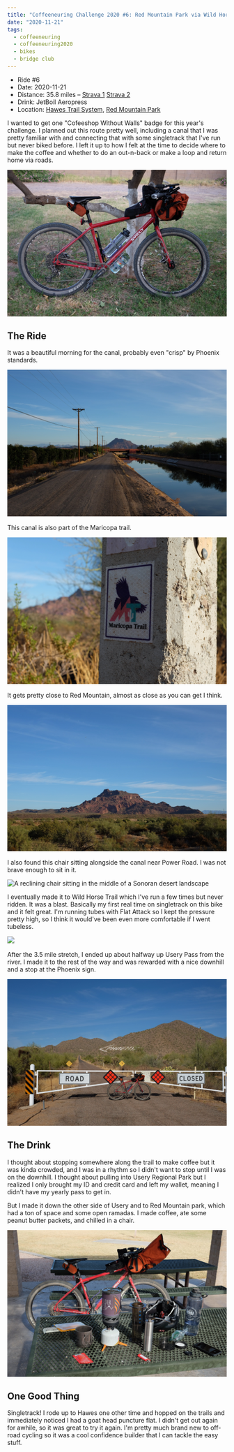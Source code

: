 ```yaml
---
title: "Coffeeneuring Challenge 2020 #6: Red Mountain Park via Wild Horse Trail"
date: "2020-11-21"
tags:
  - coffeeneuring
  - coffeeneuring2020
  - bikes
  - bridge club
---
```


- Ride #6
- Date: 2020-11-21
- Distance: 35.8 miles – [Strava 1](https://www.strava.com/activities/4371313165) [Strava 2](https://www.strava.com/activities/4371314793)
- Drink: JetBoil Aeropress
- Location: [Hawes Trail System](https://hawestrailalliance.com), [Red Mountain Park](https://www.mesaparks.com/parks-facilities/parks/red-mountain-park)

I wanted to get one "Cofeeshop Without Walls" badge for this year's challenge. I planned out this route pretty well, including a canal that I was pretty familiar with and connecting that with some singletrack that I've run but never biked before. I left it up to how I felt at the time to decide where to make the coffee and whether to do an out-n-back or make a loop and return home via roads.

![A Surly Bridge Club with small saddle bag, pump, two bottles of water, top tube bag, feed bag, and large handlebar bag](../images/coffeeneuring/2020/ride-6/bike.jpg)

## The Ride

It was a beautiful morning for the canal, probably even "crisp" by Phoenix standards.

![The canal looking towards Red Mountain](../images/coffeeneuring/2020/ride-6/canal.jpg)

This canal is also part of the Maricopa trail.

![](../images/coffeeneuring/2020/ride-6/maricopa-trail.jpg)

It gets pretty close to Red Mountain, almost as close as you can get I think.

![The canal looking towards Red Mountain](../images/coffeeneuring/2020/ride-6/red-mountain.jpg)

I also found this chair sitting alongside the canal near Power Road. I was not brave enough to sit in it.

![A reclining chair sitting in the middle of a Sonoran desert landscape](../images/coffeeneuring/2020/ride-6/chair.jpg)

I eventually made it to Wild Horse Trail which I've run a few times but never ridden. It was a blast. Basically my first real time on singletrack on this bike and it felt great. I'm running tubes with Flat Attack so I kept the pressure pretty high, so I think it would've been even more comfortable if I went tubeless.

![](../images/coffeeneuring/2020/ride-6/bike-wild-horse.jpg)

After the 3.5 mile stretch, I ended up about halfway up Usery Pass from the river. I made it to the rest of the way and was rewarded with a nice downhill and a stop at the Phoenix sign.

![](../images/coffeeneuring/2020/ride-6/phoenix-sign.jpg)

## The Drink

I thought about stopping somewhere along the trail to make coffee but it was kinda crowded, and I was in a rhythm so I didn't want to stop until I was on the downhill. I thought about pulling into Usery Regional Park but I realized I only brought my ID and credit card and left my wallet, meaning I didn't have my yearly pass to get in.

But I made it down the other side of Usery and to Red Mountain park, which had a ton of space and some open ramadas. I made coffee, ate some peanut butter packets, and chilled in a chair.

![](../images/coffeeneuring/2020/ride-6/coffee-setup.jpg)

## One Good Thing

Singletrack! I rode up to Hawes one other time and hopped on the trails and immediately noticed I had a goat head puncture flat. I didn't get out again for awhile, so it was great to try it again. I'm pretty much brand new to off-road cycling so it was a cool confidence builder that I can tackle the easy stuff.
